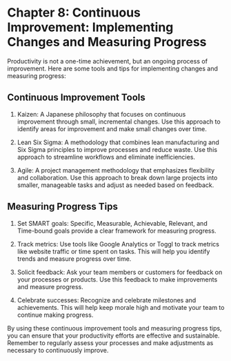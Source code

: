 Chapter 8: Continuous Improvement: Implementing Changes and Measuring Progress
==============================================================================

Productivity is not a one-time achievement, but an ongoing process of improvement. Here are some tools and tips for implementing changes and measuring progress:

Continuous Improvement Tools
----------------------------

1. Kaizen: A Japanese philosophy that focuses on continuous improvement through small, incremental changes. Use this approach to identify areas for improvement and make small changes over time.

2. Lean Six Sigma: A methodology that combines lean manufacturing and Six Sigma principles to improve processes and reduce waste. Use this approach to streamline workflows and eliminate inefficiencies.

3. Agile: A project management methodology that emphasizes flexibility and collaboration. Use this approach to break down large projects into smaller, manageable tasks and adjust as needed based on feedback.

Measuring Progress Tips
-----------------------

1. Set SMART goals: Specific, Measurable, Achievable, Relevant, and Time-bound goals provide a clear framework for measuring progress.

2. Track metrics: Use tools like Google Analytics or Toggl to track metrics like website traffic or time spent on tasks. This will help you identify trends and measure progress over time.

3. Solicit feedback: Ask your team members or customers for feedback on your processes or products. Use this feedback to make improvements and measure progress.

4. Celebrate successes: Recognize and celebrate milestones and achievements. This will help keep morale high and motivate your team to continue making progress.

By using these continuous improvement tools and measuring progress tips, you can ensure that your productivity efforts are effective and sustainable. Remember to regularly assess your processes and make adjustments as necessary to continuously improve.
